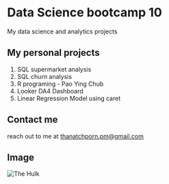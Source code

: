 # Data Science bootcamp 10
My data science and analytics projects

## My personal projects
1. SQL supermarket analysis
2. SQL churn analysis
3. R programing - Pao Ying Chub
4. Looker DA4 Dashboard
5. Linear Regression Model using caret

## Contact me
reach out to me at thanatchporn.pm@gmail.com

## Image
![The Hulk](https://cdn.pixabay.com/photo/2023/07/12/04/26/ai-generated-8121634_1280.jpg)
